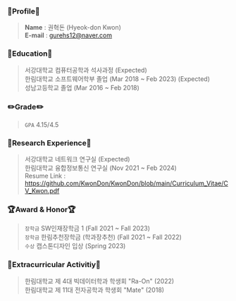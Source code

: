 ### 👀Profile👀
> __Name__
> : 권혁돈 (Hyeok-don Kwon) <br>
> __E-mail__
> : gurehs12@naver.com

### 🏫Education🏫
> 서강대학교 컴퓨터공학과 석사과정 (Expected) <br>
> 한림대학교 소프트웨어학부 졸업 (Mar 2018  ~ Feb 2023) (Expected)  <br>
> 성남고등학교 졸업 (Mar 2016 ~ Feb 2018)

### ✏️Grade✏️
> `GPA` 4.15/4.5 <br>

### 📃Research Experience📃
> 서강대학교 네트워크 연구실 (Expected) <br>
> 한림대학교 융합정보통신 연구실 (Nov 2021 ~ Feb 2024) <br>
> Resume Link : https://github.com/KwonDon/KwonDon/blob/main/Curriculum_Vitae/CV_Kwon.pdf

### 🏆Award & Honor🏆
> `장학금` SW인재장학금 1 (Fall 2021 ~ Fall 2023)<br>
> `장학금` 한림추천장학금 (학과장추천) (Fall 2021 ~ Fall 2022)<br>
> `수상` 캡스톤디자인 입상 (Spring 2023)

### 🏃Extracurricular Activitiy🏃
> 한림대학교 제 4대 빅데이터학과 학생회 "Ra-On" (2022)<br>
> 한림대학교 제 11대 전자공학과 학생회 "Mate" (2018)<br>
